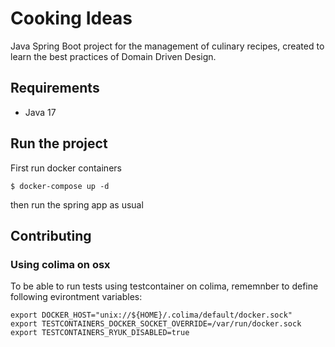 # Cooking Ideas

Java Spring Boot project for the management of culinary recipes, created to learn the best practices
of Domain Driven
Design.

## Requirements

- Java 17

## Run the project

First run docker containers

```shell
$ docker-compose up -d
```

then run the spring app as usual

## Contributing

### Using colima on osx

To be able to run tests using testcontainer on colima, rememnber to define following evirontment variables:

```shell
export DOCKER_HOST="unix://${HOME}/.colima/default/docker.sock"
export TESTCONTAINERS_DOCKER_SOCKET_OVERRIDE=/var/run/docker.sock
export TESTCONTAINERS_RYUK_DISABLED=true
```